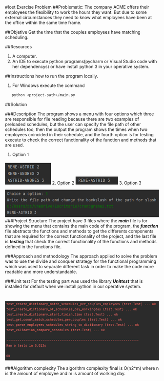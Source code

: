 #Ioet Exercise Problem
##Problematic: 
The company ACME offers their employees the flexibility to work the hours they want. But due to some external circumstances they need to know what employees have been at the office within the same time frame.

##Objetive
Get the time that the couples employees have matching scheduling.

##Resources
1. A computer.
2. An IDE to execute python programs(pycharm or Visual Studio code with her dependencys) or have install python 3 in your operative system.

##Instructions how to run the program locally.
1. For Windows execute the command 
```python
   python <project-path>/main.py
```
##Solution

###Description
The program shows a menu with four options which three are 
responsible for file reading because there are two examples 
of preloaded schedules, but the user can specify the file 
path of other schedules too, then the output the program shows 
the times when two employees coincided in their schedule, and 
the fourth option is for testing execute to check the correct functionality of the 
function and methods that are used. 
1. Option 1
#### 
![Option1](images/option1.png)
2. Option 2
![Option2](images/option2.png)
3. Option 3

![Option3](images/option3.png)
###Project Structure
The project have 3 files where the ***main*** file is for 
showing the menu that contains the main code of the program, 
the ***function*** file abstracts the functions and methods 
to get the differents components that are required for the 
correct functionality of the project, and the last file is 
***testing*** that check the correct functionality of the 
functions and methods defined in the functions file.

###Approach and methodology
The approach applied to solve the problem was to use the 
divide and conquer strategy for the functional programming 
which was used to separate different task in order to make
the code more readable and more understandable.

###Unit test
For the testing part was used the library ***Unittest*** 
that is installed for default when we install python in our
operative system.
# 
![testing](images/testing.png)

###Algorithm complexity
The algorithm complexity final is O(n2*m) where n is the
amount of employee and m is amount of working day.